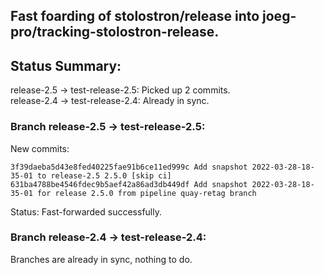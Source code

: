 ## Fast foarding of stolostron/release into joeg-pro/tracking-stolostron-release.

## Status Summary:

release-2.5 -> test-release-2.5: Picked up 2 commits.  
release-2.4 -> test-release-2.4: Already in sync.  

### Branch release-2.5 -> test-release-2.5:

New commits:

```
3f39daeba5d43e8fed40225fae91b6ce11ed999c Add snapshot 2022-03-28-18-35-01 to release-2.5 2.5.0 [skip ci]
631ba4788be4546fdec9b5aef42a86ad3db449df Add snapshot 2022-03-28-18-35-01 for release 2.5.0 from pipeline quay-retag branch
```

Status: Fast-forwarded successfully.

### Branch release-2.4 -> test-release-2.4:

Branches are already in sync, nothing to do.
